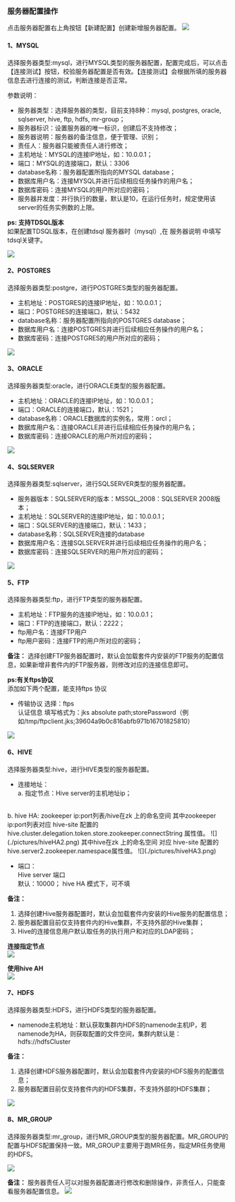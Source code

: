 ### 服务器配置操作
点击服务器配置右上角按钮【新建配置】创建新增服务器配置。
![](./pictures/4.png)

#### 1、MYSQL
选择服务器类型:mysql，进行MYSQL类型的服务器配置，配置完成后，可以点击【连接测试】按钮，校验服务器配置是否有效。【连接测试】会根据所填的服务器信息去进行连接的测试，判断连接是否正常。

参数说明：
- 服务器类型：选择服务器的类型，目前支持8种：mysql, postgres, oracle, sqlserver, hive, ftp, hdfs, mr-group；
- 服务器标识：设置服务器的唯一标识，创建后不支持修改；
- 服务器说明：服务器的备注信息，便于管理、识别；
- 责任人：服务器只能被责任人进行修改；
- 主机地址：MYSQL的连接IP地址，如：10.0.0.1；
- 端口：MYSQL的连接端口，默认：3306
- database名称：服务器配置所指向的MYSQL database；
- 数据库用户名：连接MYSQL并进行后续相应任务操作的用户名；
- 数据库密码：连接MYSQL的用户所对应的密码；
- 服务器并发度：并行执行的数量，默认是10，在运行任务时，规定使用该server的任务实例数的上限。

__ps: 支持TDSQL版本__  
如果配置TDSQL版本，在创建tdsql 服务器时（mysql）,在 服务器说明 中填写tdsql关键字。

![](pictures/3.png)


#### 2、POSTGRES
选择服务器类型:postgre，进行POSTGRES类型的服务器配置。

- 主机地址：POSTGRES的连接IP地址，如：10.0.0.1；
- 端口：POSTGRES的连接端口，默认：5432
- database名称：服务器配置所指向的POSTGRES database；
- 数据库用户名：连接POSTGRES并进行后续相应任务操作的用户名；
- 数据库密码：连接POSTGRES的用户所对应的密码；

![](./pictures/5.png)


#### 3、ORACLE
选择服务器类型:oracle，进行ORACLE类型的服务器配置。
- 主机地址：ORACLE的连接IP地址，如：10.0.0.1；
- 端口：ORACLE的连接端口，默认：1521；
- database名称：ORACLE数据库的实例名，常用：orcl；
- 数据库用户名：连接ORACLE并进行后续相应任务操作的用户名；
- 数据库密码：连接ORACLE的用户所对应的密码；

![](./pictures/oracle.png)


#### 4、SQLSERVER
选择服务器类型:sqlserver，进行SQLSERVER类型的服务器配置。
- 服务器版本：SQLSERVER的版本：MSSQL_2008：SQLSERVER 2008版本；
- 主机地址：SQLSERVER的连接IP地址，如：10.0.0.1；
- 端口：SQLSERVER的连接端口，默认：1433；
- database名称：SQLSERVER连接的database
- 数据库用户名：连接SQLSERVER并进行后续相应任务操作的用户名；
- 数据库密码：连接SQLSERVER的用户所对应的密码；

![](./pictures/sever.png)

#### 5、FTP
选择服务器类型:ftp，进行FTP类型的服务器配置。
- 主机地址：FTP服务的连接IP地址，如：10.0.0.1；
- 端口：FTP的连接端口，默认：2222；
- ftp用户名：连接FTP用户
- ftp用户密码：连接FTP的用户所对应的密码；

**备注：** 选择创建FTP服务器配置时，默认会加载套件内安装的FTP服务的配置信息，如果新增非套件内的FTP服务器，则修改对应的连接信息即可。

**ps:有关ftps协议**  
添加如下两个配置，能支持ftps 协议  
- 传输协议 选择：ftps  
认证信息 填写格式为：jks absolute path;storePassword（例如/tmp/ftpclient.jks;39604a9b0c816abfb971b16701825810）

![](./pictures/ftp.png)

#### 6、HIVE
选择服务器类型:hive，进行HIVE类型的服务器配置。

- 连接地址：  
a. 指定节点：Hive server的主机地址ip；  
<br>
b. hive HA: zookeeper ip:port列表/hive在zk 上的命名空间   
其中zookeeper ip:port列表对应 hive-site 配置的hive.cluster.delegation.token.store.zookeeper.connectString 属性值。 
![](./pictures/hiveHA2.png) 
其中hive在zk 上的命名空间 对应 hive-site 配置的hive.server2.zookeeper.namespace属性值。
![](./pictures/hiveHA3.png)

- 端口：  
Hive server 端口  
默认：10000；
hive HA 模式下，可不填

**备注：**
1. 选择创建Hive服务器配置时，默认会加载套件内安装的Hive服务的配置信息；
2. 服务器配置目前仅支持套件内的Hive集群，不支持外部的Hive集群；
3. Hive的连接信息用户默认取任务的执行用户和对应的LDAP密码；

**连接指定节点**  
![](./pictures/hive.png)

**使用hive AH**  
![](./pictures/hiveHA.png)

#### 7、HDFS
选择服务器类型:HDFS，进行HDFS类型的服务器配置。

- namenode主机地址：默认获取集群内HDFS的namenode主机IP，若namenode为HA，则获取配置的文件空间，集群内默认是：hdfs://hdfsCluster

**备注：**
1. 选择创建HDFS服务器配置时，默认会加载套件内安装的HDFS服务的配置信息；
2. 服务器配置目前仅支持套件内的HDFS集群，不支持外部的HDFS集群；

![](./pictures/hdfs.png)


#### 8、MR_GROUP

选择服务器类型:mr_group，进行MR_GROUP类型的服务器配置。MR_GROUP的配置与HDFS配置保持一致。MR_GROUP主要用于跑MR任务，指定MR任务使用的HDFS。

![](./pictures/mr.png)


**备注：**
服务器责任人可以对服务器配置进行修改和删除操作，非责任人，只能查看服务器配置信息。
![](./pictures/edit.png)
